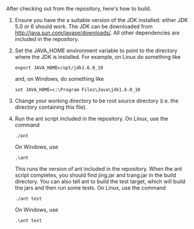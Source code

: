 After checking out from the repository, here's how to build.

1. Ensure you have the a suitable version of the JDK installed: either
   JDK 5.0 or 6 should work.  The JDK can be downloaded from
   <http://java.sun.com/javase/downloads/>.
   All other dependencies are included in the repository.

2. Set the JAVA_HOME environment variable to point to the directory
   where the JDK is installed. For example, on Linux do something like
   ```
   export JAVA_HOME=/opt/jdk1.6.0_10
   ```
   and, on Windows, do something like
   ```
   set JAVA_HOME=c:\Program Files\Java\jdk1.6.0_10
   ```

3. Change your working directory to be root source directory (i.e. the
   directory containing this file).

4. Run the ant script included in the repository. On Linux, use the command
   ```
   ./ant
   ```
   On Windows, use
   ```
   .\ant
   ```
   This runs the version of ant included in the repository.  When the ant
   script completes, you should find jing.jar and trang.jar in the build
   directory.
   You can also tell ant to build the test target, which will build the
   jars and then run some tests. On Linux, use the command
   ```
   ./ant test
   ```
   On Windows, use
   ```
   .\ant test
   ```
